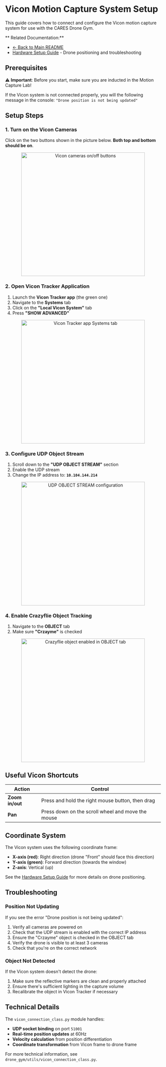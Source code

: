 # Vicon Motion Capture System Setup

This guide covers how to connect and configure the Vicon motion capture system for use with the CARES Drone Gym.

** Related Documentation:**
- [← Back to Main README](../README.md)
- [Hardware Setup Guide](HARDWARE_SETUP.md) - Drone positioning and troubleshooting

## Prerequisites

⚠️ **Important**: Before you start, make sure you are inducted in the Motion Capture Lab!

If the Vicon system is not connected properly, you will the following message in the console: `"Drone position is not being updated"`

## Setup Steps

### 1. Turn on the Vicon Cameras

Click on the two buttons shown in the picture below. **Both top and bottom should be on**.

<p align="center">
  <img src="https://github.com/user-attachments/assets/721651c8-8104-4b07-b570-9dceae6f8fc1" width="400" alt="Vicon cameras on/off buttons">
</p>

### 2. Open Vicon Tracker Application

1. Launch the **Vicon Tracker app** (the green one)
2. Navigate to the **Systems** tab
3. Click on the **"Local Vicon System"** tab
4. Press **"SHOW ADVANCED"**

<div align="center">
  <img src="https://github.com/user-attachments/assets/a9cbd0de-4a1a-4e6b-9bcf-9ccdb84f2231" width="400" alt="Vicon Tracker app Systems tab">
</div>

### 3. Configure UDP Object Stream

1. Scroll down to the **"UDP OBJECT STREAM"** section
2. Enable the UDP stream
3. Change the IP address to: **`10.104.144.214`**

<div align="center">
  <img src="https://github.com/user-attachments/assets/edff9550-3619-4c04-8682-79550698886c" width="400" alt="UDP OBJECT STREAM configuration">
</div>

### 4. Enable Crazyflie Object Tracking

1. Navigate to the **OBJECT** tab
2. Make sure **"Crzayme"** is checked

<div align="center">
  <img src="https://github.com/user-attachments/assets/d97d3e0d-b75d-451b-9609-e2a5ca4da27f" width="400" alt="Crazyflie object enabled in OBJECT tab">
</div>

## Useful Vicon Shortcuts

| Action | Control |
|--------|---------|
| **Zoom in/out** | Press and hold the right mouse button, then drag |
| **Pan** | Press down on the scroll wheel and move the mouse |

## Coordinate System

The Vicon system uses the following coordinate frame:
- **X-axis (red)**: Right direction (drone "Front" should face this direction)
- **Y-axis (green)**: Forward direction (towards the window)
- **Z-axis**: Vertical (up)

See the [Hardware Setup Guide](HARDWARE_SETUP.md#drone-positioning-and-coordinate-system) for more details on drone positioning.

## Troubleshooting

### Position Not Updating
If you see the error "Drone position is not being updated":
1. Verify all cameras are powered on
2. Check that the UDP stream is enabled with the correct IP address
3. Ensure the "Crzayme" object is checked in the OBJECT tab
4. Verify the drone is visible to at least 3 cameras
5. Check that you're on the correct network

### Object Not Detected
If the Vicon system doesn't detect the drone:
1. Make sure the reflective markers are clean and properly attached
2. Ensure there's sufficient lighting in the capture volume
3. Recalibrate the object in Vicon Tracker if necessary

## Technical Details

The `vicon_connection_class.py` module handles:
- **UDP socket binding** on port `51001`
- **Real-time position updates** at 60Hz
- **Velocity calculation** from position differentiation
- **Coordinate transformation** from Vicon frame to drone frame

For more technical information, see `drone_gym/utils/vicon_connection_class.py`.
